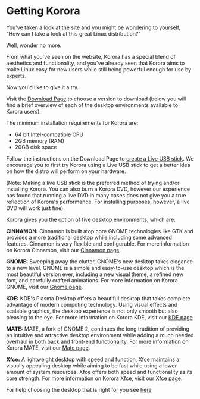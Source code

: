 # Getting Korora

You've taken a look at the site and you might be wondering to yourself, "How can I take a look at this great Linux distribution?"

Well, wonder no more.

From what you've seen on the website, Korora has a special blend of aesthetics and functionality, and you've already seen that Korora aims to make Linux easy for new users while still being powerful enough for use by experts.

Now you'd like to give it a try.

Visit the [Download Page](https://kororaproject.org/download) to choose a version to download (below you will find a brief overview of each of the desktop environments available to Korora users).

The minimum installation requirements for Korora are:
* 64 bit Intel-compatible CPU
* 2GB memory (RAM)
* 20GB disk space

Follow the instructions on the Download Page to [create a Live USB stick](https://kororaproject.org/support/documentation/creating-bootable-media). We encourage you to first try Korora using a Live USB stick to get a better idea on how the distro will perform on your hardware.

(Note: Making a live USB stick is the preferred method of trying and/or installing Korora. You can also burn a Korora DVD, however our experience has found that running a live DVD in many cases does not give you a true reflection of Korora's performance. For installing purposes, however, a live DVD will work just fine).

Korora gives you the option of five desktop environments, which are:

**CINNAMON:** Cinnamon is built atop core GNOME technologies like GTK and provides a more traditional desktop while including some advanced features. Cinnamon is very flexible and configurable. For more information on Korora Cinnamon, visit our [Cinnamon page](https://kororaproject.org/discover/cinnamon).

**GNOME:** Sweeping away the clutter, GNOME's new desktop takes elegance to a new level. GNOME is a simple and easy-to-use desktop which is the most beautiful version ever, including a new visual theme, a refined new font, and carefully crafted animations. For more information on Korora GNOME, visit our [Gnome page](https://kororaproject.org/discover/gnome).

**KDE:** KDE's Plasma Desktop offers a beautiful desktop that takes complete advantage of modern computing technology. Using visual effects and scalable graphics, the desktop experience is not only smooth but also pleasing to the eye. For more information on Korora KDE, visit our [KDE page](https://kororaproject.org/discover/kde)

**MATE:** MATE, a fork of GNOME 2, continues the long tradition of providing an intuitive and attractive desktop environment while adding a much needed overhaul in both back and front-end functionality. For more information on Korora MATE, visit our [Mate page](https://kororaproject.org/discover/mate).

**Xfce:** A lightweight desktop with speed and function, Xfce maintains a visually appealing desktop while aiming to be fast while using a lower amount of system resources. Xfce offers both speed and functionality as its core strength. For more information on Korora Xfce, visit our [Xfce page](https://kororaproject.org/discover/xfce).

For help choosing the desktop that is right for you see [here](https://kororaproject.org/support/documentation/which-desktop-for-your-korora)